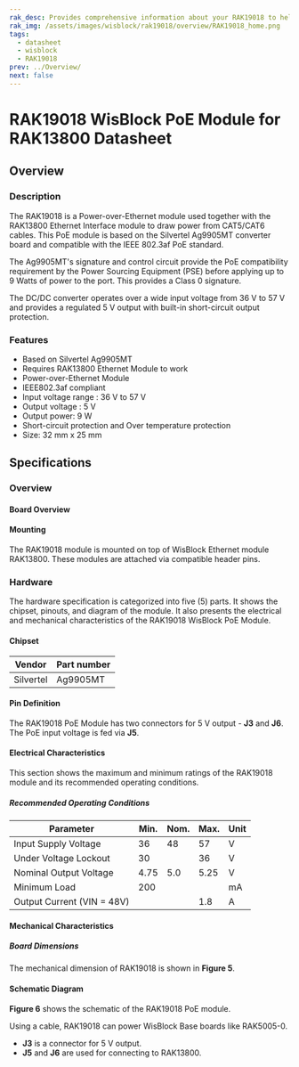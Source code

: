 ```yaml
---
rak_desc: Provides comprehensive information about your RAK19018 to help you use it. This information includes technical specifications, characteristics, and requirements, and it also discusses the device components.
rak_img: /assets/images/wisblock/rak19018/overview/RAK19018_home.png
tags:
  - datasheet
  - wisblock
  - RAK19018
prev: ../Overview/
next: false
---
```


# RAK19018 WisBlock PoE Module for RAK13800 Datasheet

## Overview

### Description

The RAK19018 is a Power-over-Ethernet module used together with the RAK13800 Ethernet Interface module to draw power from CAT5/CAT6 cables. This PoE module is based on the Silvertel Ag9905MT converter board and compatible with the IEEE 802.3af PoE standard. 

The Ag9905MT's signature and control circuit provide the PoE compatibility requirement by the Power Sourcing Equipment (PSE) before applying up to 9&nbsp;Watts of power to the port. This provides a Class 0 signature.

The DC/DC converter operates over a wide input voltage from 36&nbsp;V to 57&nbsp;V and provides a regulated 5&nbsp;V output with built-in short-circuit output protection.


### Features
- Based on Silvertel Ag9905MT
- Requires RAK13800 Ethernet Module to work
- Power-over-Ethernet Module
- IEEE802.3af compliant
- Input voltage range : 36&nbsp;V to 57&nbsp;V
- Output voltage : 5&nbsp;V
- Output power: 9&nbsp;W
- Short-circuit protection and Over temperature protection
- Size: 32&nbsp;mm x 25&nbsp;mm

## Specifications

### Overview

#### Board Overview

<rk-img
  src="/assets/images/wisblock/rak19018/datasheet/rak19018-front-back-overview.png"
  width="55%"
  caption="RAK19018 WisBlock PoE Module top (left) and bottom (right) view"
/>

<rk-img
  src="/assets/images/wisblock/rak19018/datasheet/Ag9905M_board.png"
  width="20%"
  caption="Ag9905MT PoE converter board"
/>

#### Mounting

The RAK19018 module is mounted on top of WisBlock Ethernet module RAK13800. These modules are attached via compatible header pins.

<rk-img
  src="/assets/images/wisblock/rak19018/datasheet/mounting-mechanism.png"
  width="40%"
  caption="RAK19018 connection to RAK13800"
/>

### Hardware 

The hardware specification is categorized into five (5) parts. It shows the chipset, pinouts, and diagram of the module. It also presents the electrical and mechanical characteristics of the RAK19018 WisBlock PoE Module.


####  Chipset

| Vendor        | Part number |
| ------------- | ----------- |
| Silvertel     | Ag9905MT    |

#### Pin Definition

The RAK19018 PoE Module has two connectors for 5&nbsp;V output - **J3** and **J6**. The PoE input voltage is fed via **J5**.

 <rk-img
  src="/assets/images/wisblock/rak19018/datasheet/rak19018-pins.png"
  width="50%"
  caption="RAK19018 WisBlock Module pinout"
/>

#### Electrical Characteristics

This section shows the maximum and minimum ratings of the RAK19018 module and its recommended operating conditions.

##### Recommended Operating Conditions

| Parameter                   | Min. | Nom. | Max. | Unit |
| --------------------------- | ---- | ---- | ---- | ---- |
| Input Supply Voltage        | 36   | 48   | 57   | V    |
| Under Voltage Lockout       | 30   |      | 36   | V    |
| Nominal Output Voltage      | 4.75 | 5.0  | 5.25 | V    |
| Minimum Load                | 200  |      |      | mA   |
| Output Current (VIN = 48V)  |      |      | 1.8  | A    |

#### Mechanical Characteristics

##### Board Dimensions

The mechanical dimension of RAK19018 is shown in **Figure 5**.

<rk-img
  src="/assets/images/wisblock/rak19018/datasheet/RAK19018_board_dimension.png"
  width="80%"
  caption="RAK19018 Mechanical Dimensions"
/>


#### Schematic Diagram

**Figure 6** shows the schematic of the RAK19018 PoE module.

<rk-img
  src="/assets/images/wisblock/rak19018/datasheet/poe-module.png"
  width="80%"
  caption="PoE Module"
/>

Using a cable, RAK19018 can power WisBlock Base boards like RAK5005-0. 

- **J3** is a connector for 5&nbsp;V output.
- **J5** and **J6** are used for connecting to RAK13800.

<rk-img
  src="/assets/images/wisblock/rak19018/datasheet/connectors.png"
  width="70%"
  caption="Connectors"
/>



